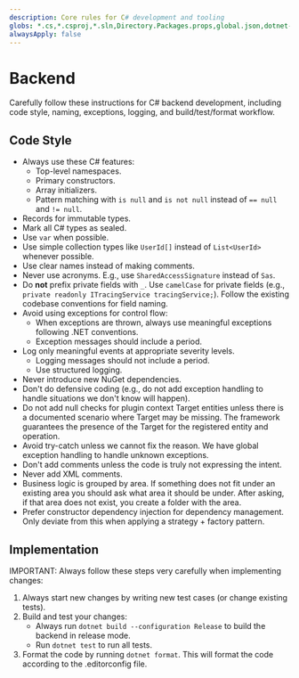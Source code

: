 ```yaml
---
description: Core rules for C# development and tooling
globs: *.cs,*.csproj,*.sln,Directory.Packages.props,global.json,dotnet-tools.json
alwaysApply: false
---
```

# Backend

Carefully follow these instructions for C# backend development, including code style, naming, exceptions, logging, and build/test/format workflow.

## Code Style

- Always use these C# features:
  - Top-level namespaces.
  - Primary constructors.
  - Array initializers.
  - Pattern matching with `is null` and `is not null` instead of `== null` and `!= null`.
- Records for immutable types.
- Mark all C# types as sealed.
- Use `var` when possible.
- Use simple collection types like `UserId[]` instead of `List<UserId>` whenever possible.
- Use clear names instead of making comments.
- Never use acronyms. E.g., use `SharedAccessSignature` instead of `Sas`.
- Do **not** prefix private fields with `_`. Use `camelCase` for private fields (e.g., `private readonly ITracingService tracingService;`). Follow the existing codebase conventions for field naming.
- Avoid using exceptions for control flow:
  - When exceptions are thrown, always use meaningful exceptions following .NET conventions.
  - Exception messages should include a period.
- Log only meaningful events at appropriate severity levels.
  - Logging messages should not include a period.
  - Use structured logging.
- Never introduce new NuGet dependencies.
- Don't do defensive coding (e.g., do not add exception handling to handle situations we don't know will happen).
- Do not add null checks for plugin context Target entities unless there is a documented scenario where Target may be missing. The framework guarantees the presence of the Target for the registered entity and operation.
- Avoid try-catch unless we cannot fix the reason. We have global exception handling to handle unknown exceptions.
- Don't add comments unless the code is truly not expressing the intent.
- Never add XML comments.
- Business logic is grouped by area. If something does not fit under an existing area you should ask what area it should be under. After asking, if that area does not exist, you create a folder with the area.
- Prefer constructor dependency injection for dependency management. Only deviate from this when applying a strategy + factory pattern. 

## Implementation

IMPORTANT: Always follow these steps very carefully when implementing changes:

1. Always start new changes by writing new test cases (or change existing tests).
2. Build and test your changes:
   - Always run `dotnet build --configuration Release` to build the backend in release mode.
   - Run `dotnet test` to run all tests.
3. Format the code by running `dotnet format`. This will format the code according to the .editorconfig file.
